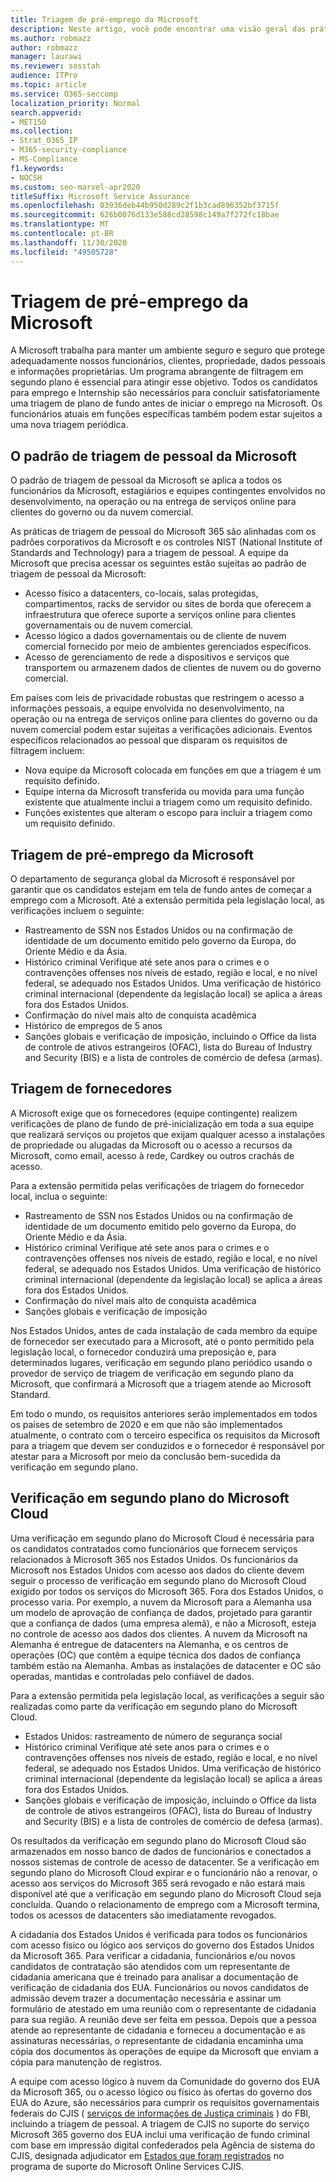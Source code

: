 ```yaml
---
title: Triagem de pré-emprego da Microsoft
description: Neste artigo, você pode encontrar uma visão geral das práticas de triagem prévias de emprego da Microsoft para o Microsoft 365.
ms.author: robmazz
author: robmazz
manager: laurawi
ms.reviewer: sosstah
audience: ITPro
ms.topic: article
ms.service: O365-seccomp
localization_priority: Normal
search.appverid:
- MET150
ms.collection:
- Strat_O365_IP
- M365-security-compliance
- MS-Compliance
f1.keywords:
- NOCSH
ms.custom: seo-marvel-apr2020
titleSuffix: Microsoft Service Assurance
ms.openlocfilehash: 03936deb44b950d289c2f1b3cad896352bf3715f
ms.sourcegitcommit: 626b0076d133e588cd28598c149a7f272fc18bae
ms.translationtype: MT
ms.contentlocale: pt-BR
ms.lasthandoff: 11/30/2020
ms.locfileid: "49505728"
---
```

# <a name="microsoft-pre-employment-screening"></a>Triagem de pré-emprego da Microsoft

A Microsoft trabalha para manter um ambiente seguro e seguro que protege adequadamente nossos funcionários, clientes, propriedade, dados pessoais e informações proprietárias. Um programa abrangente de filtragem em segundo plano é essencial para atingir esse objetivo. Todos os candidatos para emprego e Internship são necessários para concluir satisfatoriamente uma triagem de plano de fundo antes de iniciar o emprego na Microsoft. Os funcionários atuais em funções específicas também podem estar sujeitos a uma nova triagem periódica.

## <a name="the-microsoft-personnel-screening-standard"></a>O padrão de triagem de pessoal da Microsoft

O padrão de triagem de pessoal da Microsoft se aplica a todos os funcionários da Microsoft, estagiários e equipes contingentes envolvidos no desenvolvimento, na operação ou na entrega de serviços online para clientes do governo ou da nuvem comercial.

As práticas de triagem de pessoal do Microsoft 365 são alinhadas com os padrões corporativos da Microsoft e os controles NIST (National Institute of Standards and Technology) para a triagem de pessoal. A equipe da Microsoft que precisa acessar os seguintes estão sujeitas ao padrão de triagem de pessoal da Microsoft:

- Acesso físico a datacenters, co-locais, salas protegidas, compartimentos, racks de servidor ou sites de borda que oferecem a infraestrutura que oferece suporte a serviços online para clientes governamentais ou de nuvem comercial.
- Acesso lógico a dados governamentais ou de cliente de nuvem comercial fornecido por meio de ambientes gerenciados específicos.
- Acesso de gerenciamento de rede a dispositivos e serviços que transportem ou armazenem dados de clientes de nuvem ou do governo comercial.

Em países com leis de privacidade robustas que restringem o acesso a informações pessoais, a equipe envolvida no desenvolvimento, na operação ou na entrega de serviços online para clientes do governo ou da nuvem comercial podem estar sujeitas a verificações adicionais. Eventos específicos relacionados ao pessoal que disparam os requisitos de filtragem incluem:

- Nova equipe da Microsoft colocada em funções em que a triagem é um requisito definido.
- Equipe interna da Microsoft transferida ou movida para uma função existente que atualmente inclui a triagem como um requisito definido.
- Funções existentes que alteram o escopo para incluir a triagem como um requisito definido.

## <a name="microsoft-pre-employment-screening"></a>Triagem de pré-emprego da Microsoft

O departamento de segurança global da Microsoft é responsável por garantir que os candidatos estejam em tela de fundo antes de começar a emprego com a Microsoft.
Até a extensão permitida pela legislação local, as verificações incluem o seguinte:

- Rastreamento de SSN nos Estados Unidos ou na confirmação de identidade de um documento emitido pelo governo da Europa, do Oriente Médio e da Ásia.
- Histórico criminal Verifique até sete anos para o crimes e o contravenções offenses nos níveis de estado, região e local, e no nível federal, se adequado nos Estados Unidos. Uma verificação de histórico criminal internacional (dependente da legislação local) se aplica a áreas fora dos Estados Unidos.
- Confirmação do nível mais alto de conquista acadêmica
- Histórico de empregos de 5 anos
- Sanções globais e verificação de imposição, incluindo o Office da lista de controle de ativos estrangeiros (OFAC), lista do Bureau of Industry and Security (BIS) e a lista de controles de comércio de defesa (armas).

## <a name="supplier-screening"></a>Triagem de fornecedores

A Microsoft exige que os fornecedores (equipe contingente) realizem verificações de plano de fundo de pré-inicialização em toda a sua equipe que realizará serviços ou projetos que exijam qualquer acesso a instalações de propriedade ou alugadas da Microsoft ou o acesso a recursos da Microsoft, como email, acesso à rede, Cardkey ou outros crachás de acesso.

Para a extensão permitida pelas verificações de triagem do fornecedor local, inclua o seguinte:

- Rastreamento de SSN nos Estados Unidos ou na confirmação de identidade de um documento emitido pelo governo da Europa, do Oriente Médio e da Ásia.
- Histórico criminal Verifique até sete anos para o crimes e o contravenções offenses nos níveis de estado, região e local, e no nível federal, se adequado nos Estados Unidos. Uma verificação de histórico criminal internacional (dependente da legislação local) se aplica a áreas fora dos Estados Unidos.
- Confirmação do nível mais alto de conquista acadêmica
- Sanções globais e verificação de imposição

Nos Estados Unidos, antes de cada instalação de cada membro da equipe de fornecedor ser executado para a Microsoft, até o ponto permitido pela legislação local, o fornecedor conduzirá uma preposição e, para determinados lugares, verificação em segundo plano periódico usando o provedor de serviço de triagem de verificação em segundo plano da Microsoft, que confirmará a Microsoft que a triagem atende ao Microsoft Standard. 

Em todo o mundo, os requisitos anteriores serão implementados em todos os países de setembro de 2020 e em que não são implementados atualmente, o contrato com o terceiro especifica os requisitos da Microsoft para a triagem que devem ser conduzidos e o fornecedor é responsável por atestar para a Microsoft por meio da conclusão bem-sucedida da verificação em segundo plano.

## <a name="microsoft-cloud-background-check"></a>Verificação em segundo plano do Microsoft Cloud

Uma verificação em segundo plano do Microsoft Cloud é necessária para os candidatos contratados como funcionários que fornecem serviços relacionados à Microsoft 365 nos Estados Unidos. Os funcionários da Microsoft nos Estados Unidos com acesso aos dados do cliente devem seguir o processo de verificação em segundo plano do Microsoft Cloud exigido por todos os serviços do Microsoft 365. Fora dos Estados Unidos, o processo varia. Por exemplo, a nuvem da Microsoft para a Alemanha usa um modelo de aprovação de confiança de dados, projetado para garantir que a confiança de dados (uma empresa alemã), e não a Microsoft, esteja no controle de acesso aos dados dos clientes. A nuvem da Microsoft na Alemanha é entregue de datacenters na Alemanha, e os centros de operações (OC) que contêm a equipe técnica dos dados de confiança também estão na Alemanha. Ambas as instalações de datacenter e OC são operadas, mantidas e controladas pelo confiável de dados.

Para a extensão permitida pela legislação local, as verificações a seguir são realizadas como parte da verificação em segundo plano do Microsoft Cloud.

- Estados Unidos: rastreamento de número de segurança social
- Histórico criminal Verifique até sete anos para o crimes e o contravenções offenses nos níveis de estado, região e local, e no nível federal, se adequado nos Estados Unidos. Uma verificação de histórico criminal internacional (dependente da legislação local) se aplica a áreas fora dos Estados Unidos.
- Sanções globais e verificação de imposição, incluindo o Office da lista de controle de ativos estrangeiros (OFAC), lista do Bureau of Industry and Security (BIS) e a lista de controles de comércio de defesa (armas).

Os resultados da verificação em segundo plano do Microsoft Cloud são armazenados em nosso banco de dados de funcionários e conectados a nossos sistemas de controle de acesso de datacenter. Se a verificação em segundo plano do Microsoft Cloud expirar e o funcionário não a renovar, o acesso aos serviços do Microsoft 365 será revogado e não estará mais disponível até que a verificação em segundo plano do Microsoft Cloud seja concluída. Quando o relacionamento de emprego com a Microsoft termina, todos os acessos de datacenters são imediatamente revogados.

A cidadania dos Estados Unidos é verificada para todos os funcionários com acesso físico ou lógico aos serviços do governo dos Estados Unidos da Microsoft 365. Para verificar a cidadania, funcionários e/ou novos candidatos de contratação são atendidos com um representante de cidadania americana que é treinado para analisar a documentação de verificação de cidadania dos EUA. Funcionários ou novos candidatos de admissão devem trazer a documentação necessária e assinar um formulário de atestado em uma reunião com o representante de cidadania para sua região. A reunião deve ser feita em pessoa. Depois que a pessoa atende ao representante de cidadania e forneceu a documentação e as assinaturas necessárias, o representante de cidadania encaminha uma cópia dos documentos às operações de equipe da Microsoft que enviam a cópia para manutenção de registros.

A equipe com acesso lógico à nuvem da Comunidade do governo dos EUA da Microsoft 365, ou o acesso lógico ou físico às ofertas do governo dos EUA do Azure, são necessários para cumprir os requisitos governamentais federais do CJIS ( [serviços de informações de Justiça criminais](https://www.fbi.gov/services/cjis) ) do FBI, incluindo a triagem de pessoal. A triagem de CJIS no suporte do serviço Microsoft 365 governo dos EUA inclui uma verificação de fundo criminal com base em impressão digital confederados pela Agência de sistema do CJIS, designada adjudicator em [Estados que foram registrados](https://blogs.office.com/2013/10/23/california-and-microsoft-sign-cjis-security-policy-agreement/) no programa de suporte do Microsoft Online Services CJIS.
